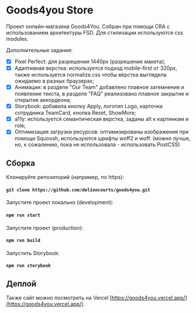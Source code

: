 # Goods4you Store


Проект онлайн-магазина Goods4You. Собран при помощи CRA с использованием архитектуры FSD. Для стилизации используются css modules. 


Дополнительные задания:

- [X] Pixel Perfect: для разрешения 1440px (разрешение макета); 
- [X] Адаптивная верстка: используется подход mobile-first от 320px, также используется normalize.css чтобы вёрстка выглядела ожидаемо в разных браузерах; 
- [X] Анимации: в разделе "Our Team" добавлено плавное затемнение и появление текста, в разделе "FAQ" реализовано плавное закрытие и открытие аккордеона; 
- [X] Storybook: добавила кнопку Apply, логотип Logo, карточка сотрудника TeamCard, кнопка Reset, ShowMore; 
- [X] a11y: используется семантическая верстка, заданы alt к картинкам и role; 
- [X] Оптимизация загрузки ресурсов: оптимизированы изображения при помощи Squoosh, используются шрифты woff2 и woff. (можно лучше, но, к сожалению, пока не использовала - использовать PostCSS)

## Сборка

Клонируйте репозиторий (например, по https):

#### `git clone https://github.com/delioncourts/goods4you.git`

Запустите проект локально (development): 

#### `npm run start`

Запустите проект (production): 

#### `npm run build`

Запустить Storybook:

#### `npm run storybook`

## Деплой 

Также сайт можно посмотреть на Vercel [https://goods4you.vercel.app/](https://goods4you.vercel.app/).
